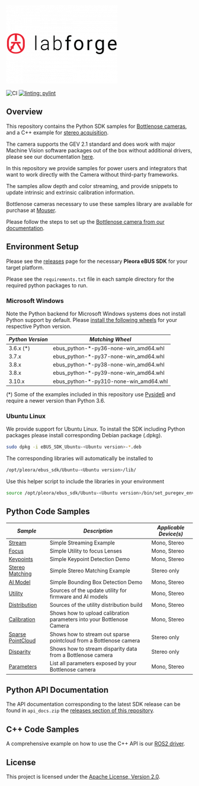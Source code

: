 ![Labforge logo](doc/img/logo-2-300x212.png)

![CI](https://github.com/labforge/sdk-demos/actions/workflows/main.yml/badge.svg)
[![linting: pylint](https://img.shields.io/badge/linting-pylint-yellowgreen)](https://github.com/pylint-dev/pylint)

## Overview

This repository contains the Python SDK samples for [Bottlenose cameras](https://www.labforge.ca/features-bottlenose/),
and a C++ example for [stereo acquisition](stereo_viewer/README.md).

The camera supports the GEV 2.1 standard and does work with major Machine Vision
software packages out of the box without additional drivers, please see our documentation
[here](https://docs.labforge.ca/docs/interfaces).

In this repository we provide samples for power users and integrators that want to work directly with the Camera 
without third-party frameworks. 

The samples allow depth and color streaming, and provide snippets to update intrinsic and extrinsic calibration 
information.

Bottlenose cameras necessary to use these samples library are available for 
purchase at [Mouser](https://www.mouser.ca/manufacturer/labforge/).

Please follow the steps to set up the [Bottlenose camera from our documentation](https://docs.labforge.ca/docs).

## Environment Setup

Please see the [releases](https://github.com/labforge/sdk-demos/releases/) page 
for the necessary **Pleora eBUS SDK** for your target platform. 

Please see the ```requirements.txt``` file in each sample directory for the
required python packages to run.

### Microsoft Windows

Note the Python backend for Microsoft Windows systems does not install Python
support by default. Please [install the following wheels](https://packaging.python.org/en/latest/tutorials/installing-packages/)
for your respective Python version.

| ***Python Version*** | ***Matching Wheel***                   |
|----------------------|----------------------------------------|
| 3.6.x (*)            | ebus_python-*-py36-none-win_amd64.whl  |
| 3.7.x                | ebus_python-*-py37-none-win_amd64.whl  |
| 3.8.x                | ebus_python-*-py38-none-win_amd64.whl  |
| 3.8.x                | ebus_python-*-py39-none-win_amd64.whl  |
| 3.10.x               | ebus_python-*-py310-none-win_amd64.whl |

(*) Some of the examples included in this repository use [Pyside6](https://doc.qt.io/qtforpython-6/PySide6/QtWidgets/index.html)
and require a newer version than Python 3.6.

### Ubuntu Linux

We provide support for Ubuntu Linux. To install the SDK including Python packages
please install corresponding Debian package (.dpkg).

```bash
sudo dpkg -i eBUS_SDK_Ubuntu-<Ubuntu version>-*.deb
```

The corresponding libraries will automatically be installed to

```bash
/opt/pleora/ebus_sdk/Ubuntu-<Ubuntu version>/lib/
```

Use this helper script to include the libraries in your environment

```bash
source /opt/pleora/ebus_sdk/Ubuntu-<Ubuntu version>/bin/set_puregev_env.sh
```

## Python Code Samples

| ***Sample***                                | ***Description***                                                      | ***Applicable Device(s)*** |
|---------------------------------------------|------------------------------------------------------------------------|----------------------------|
| [Stream](stream/README.md)                  | Simple Streaming Example                                               | Mono, Stereo               |
| [Focus](parameters/README.md)               | Simple Utility to focus Lenses                                         | Mono, Stereo               |
| [Keypoints](keypoints/README.md)            | Simple Keypoint Detection Demo                                         | Mono, Stereo               |
| [Stereo Matching](stereo_matches/README.md) | Simple Stereo Matching Example                                         | Stereo only                |
| [AI Model](ai_model/README.md)              | Simple Bounding Box Detection Demo                                     | Mono, Stereo               |
| [Utility](utility/README.md)                | Sources of the update utility for firmware and AI models               | Mono, Stereo               |
| [Distribution](distribution/README.md)      | Sources of the utility distribution build                              | Mono, Stereo               |
| [Calibration](calibration/README.md)        | Shows how to upload calibration parameters into your Bottlenose Camera | Mono, Stereo               |
| [Sparse PointCloud](sparse3d/README.md)     | Shows how to stream out sparse pointcloud from a Bottlenose camera     | Stereo only                |
| [Disparity](disparity/README.md)            | Shows how to stream disparity data from a Bottlenose camera            | Stereo only                |
| [Parameters](parameters/README.md)          | List all parameters exposed by your Bottlenose camera                  | Mono, Stereo               |

## Python API Documentation

The API documentation corresponding to the latest SDK release can be found
in ```api_docs.zip``` the [releases section of this repository](https://github.com/labforge/sdk-demos/releases/).

## C++ Code Samples

A comprehensive example on how to use the C++ API is our [ROS2 driver](https://github.com/labforge/bottlenose-ros2).

## License
This project is licensed under the [Apache License, Version 2.0](LICENSE).
